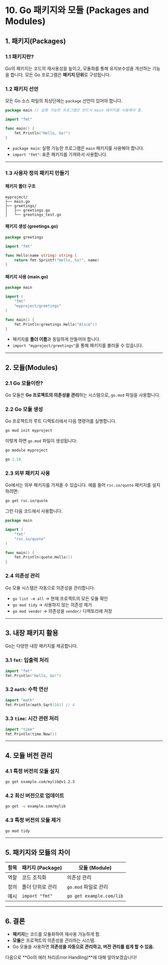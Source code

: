 # 10. Go 패키지와 모듈 (Packages and Modules)

## 1. 패키지(Packages)

### 1.1 패키지란?
Go의 패키지는 코드의 재사용성을 높이고, 모듈화를 통해 유지보수성을 개선하는 기능을 합니다. 모든 Go 프로그램은 **패키지 단위**로 구성됩니다.

### 1.2 패키지 선언
모든 Go 소스 파일의 최상단에는 `package` 선언이 있어야 합니다.

```go
package main // 실행 가능한 프로그램은 반드시 main 패키지를 사용해야 함.

import "fmt"

func main() {
    fmt.Println("Hello, Go!")
}
```

- `package main`: 실행 가능한 프로그램은 `main` 패키지를 사용해야 합니다.
- `import "fmt"`: 표준 패키지를 가져와서 사용합니다.

---

### 1.3 사용자 정의 패키지 만들기
#### **패키지 폴더 구조**
```plaintext
myproject/
├── main.go
├── greetings/
│   ├── greetings.go
│   └── greetings_test.go
```

#### **패키지 생성 (greetings.go)**
```go
package greetings

import "fmt"

func Hello(name string) string {
    return fmt.Sprintf("Hello, %s!", name)
}
```

#### **패키지 사용 (main.go)**
```go
package main

import (
    "fmt"
    "myproject/greetings"
)

func main() {
    fmt.Println(greetings.Hello("Alice"))
}
```

- 패키지를 **폴더 이름**과 동일하게 만들어야 합니다.
- `import "myproject/greetings"`을 통해 패키지를 불러올 수 있습니다.

---

## 2. 모듈(Modules)

### 2.1 Go 모듈이란?
Go 모듈은 **Go 프로젝트의 의존성을 관리**하는 시스템으로, `go.mod` 파일을 사용합니다.

### 2.2 Go 모듈 생성
Go 프로젝트의 루트 디렉토리에서 다음 명령어를 실행합니다.
```sh
go mod init myproject
```

이렇게 하면 `go.mod` 파일이 생성됩니다:
```mod
go module myproject

go 1.18
```

### 2.3 외부 패키지 사용
Go에서는 외부 패키지를 가져올 수 있습니다. 예를 들어 `rsc.io/quote` 패키지를 설치하려면:
```sh
go get rsc.io/quote
```

그런 다음 코드에서 사용합니다.
```go
package main

import (
    "fmt"
    "rsc.io/quote"
)

func main() {
    fmt.Println(quote.Hello())
}
```

### 2.4 의존성 관리
Go 모듈 시스템은 자동으로 의존성을 관리합니다.
- `go list -m all` → 현재 프로젝트의 모든 모듈 확인
- `go mod tidy` → 사용하지 않는 의존성 제거
- `go mod vendor` → 의존성을 `vendor/` 디렉토리에 저장

---

## 3. 내장 패키지 활용
Go는 다양한 내장 패키지를 제공합니다.

### 3.1 `fmt`: 입출력 처리
```go
import "fmt"
fmt.Println("Hello, Go!")
```

### 3.2 `math`: 수학 연산
```go
import "math"
fmt.Println(math.Sqrt(16)) // 4
```

### 3.3 `time`: 시간 관련 처리
```go
import "time"
fmt.Println(time.Now())
```

---

## 4. 모듈 버전 관리

### 4.1 특정 버전의 모듈 설치
```sh
go get example.com/mylib@v1.2.3
```

### 4.2 최신 버전으로 업데이트
```sh
go get -u example.com/mylib
```

### 4.3 특정 버전의 모듈 제거
```sh
go mod tidy
```

---

## 5. 패키지와 모듈의 차이

| 항목  | 패키지 (Package) | 모듈 (Module) |
|-------|----------------|--------------|
| 역할  | 코드 조직화   | 의존성 관리 |
| 정의  | 폴더 단위로 관리 | `go.mod` 파일로 관리 |
| 예시  | `import "fmt"` | `go get example.com/lib` |

---

## 6. 결론
- **패키지**는 코드를 모듈화하여 재사용 가능하게 함.
- **모듈**은 프로젝트의 의존성을 관리하는 시스템.
- Go 모듈을 사용하면 **의존성을 자동으로 관리하고, 버전 관리를 쉽게 할 수 있음.**

다음으로 **Go의 에러 처리(Error Handling)**에 대해 알아보겠습니다!

